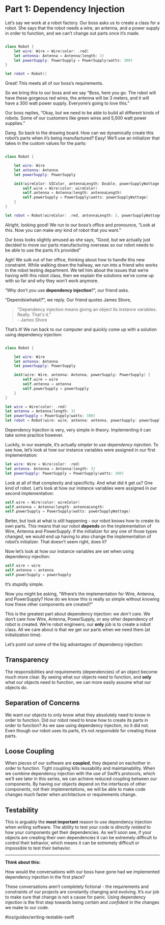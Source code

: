 # Part 1: Dependency Injection
Let’s say we work at a robot factory. Our boss asks us to create a class for a robot. She says that the robot needs a wire, an antenna, and a power supply in order to function, and we can’t change out parts once it’s made.

``` swift

class Robot {
	let wire: Wire = Wire(color: .red)
	let antenna: Antenna = Antenna(length: 3)
	let powerSupply: PowerSupply = PowerSupply(watts: 300)
}

let robot = Robot()

```

Great! This meets all of our boss’s requirements.

So we bring this to our boss and we say “Boss, here you go. The robot will have these gorgeous red wires, the antenna will be 3 meters, and it will have a 300 watt power supply. Everyone’s going to love this.”

Our boss replies, “Okay, but we need to be able to build all different kinds of robots. Some of our customers like green wires and 5,000 watt power supplies.”

Dang. So back to the drawing board. How can we dynamically create this robot’s parts when it’s being manufactured? Easy! We’ll use an initializer that takes in the custom values for the parts:

``` swift

class Robot {

	let wire: Wire
	let antenna: Antenna
	let powerSupply: PowerSupply

	init(wireColor: UIColor, antennaLength: Double, powerSupplyWattage: Int) {
		self.wire = Wire(color: wireColor)
		self.antenna = Antenna(length: antennaLength)
		self.powerSupply = PowerSupply(watts: powerSupplyWattage)
	}
}

let robot = Robot(wireColor: .red, antennaLength: 3, powerSupplyWattage: 300)

```

Alright, looking good! We run to our boss’s office and pronounce, “Look at this. Now you can make _any_ kind of robot that you want.”

Our boss looks slightly amused as she says, “Good, but we actually just decided to move our parts manufacturing overseas so our robot needs to be able to use the parts it’s provided”

Agh! We sulk out of her office, thinking about how to handle this new constraint. While walking down the hallway, we run into a friend who works in the robot testing department. We tell him about the issues that we’re having with this robot class, then we explain the solutions we’ve come up with so far and why they won’t work anymore. 

“Why don’t you use **dependency injection**?”, our friend asks.

“Dependsiwhatsit?”, we reply. Our friend quotes James Shore,

> "Dependency injection means giving an object its instance variables. Really. That's it."  
> 		- James Shore  

That’s it! We run back to our computer and quickly come up with a solution using dependency injection:

``` swift

class Robot {

	let wire: Wire
	let antenna: Antenna
	let powerSupply: PowerSupply

	init(wire: Wire, antenna: Antenna, powerSupply: PowerSupply) {
		self.wire = wire
		self.antenna = antenna
		self.powerSupply = powerSupply
	}
}

let wire = Wire(color: .red)
let antenna = Antenna(length: 3)
let powerSupply = PowerSupply(watts: 300)
let robot = Robot(wire: wire, antenna: antenna, powerSupply: powerSupply)

```

Dependency Injection is very, very simple in theory. Implementing it can take some practice however.

Luckily, in our example, it’s actually _simpler to use dependency injection_. To see how, let’s look at how our instance variables were assigned in our first implementation:

``` swift
let wire: Wire = Wire(color: .red)
let antenna: Antenna = Antenna(length: 3)
let powerSupply: PowerSupply = PowerSupply(watts: 300)
```

Look at all of that complexity and specificity. And what did it get us? One kind of robot. Let’s look at how our instance variables were assigned in our second implementation:

``` swift
self.wire = Wire(color: wireColor)
self.antenna = Antenna(length: antennaLength)
self.powerSupply = PowerSupply(watts: powerSupplyWattage)
```

Better, but look at what is still happening - our robot knows how to create its own parts. This means that our robot **depends** on the implementation of Wire, Antenna and PowerSupply. If the initializer for any one of those types changed, we would end up having to also change the implementation of robot’s initializer. That doesn’t seem right, does it?

Now let’s look at how our instance variables are set when using dependency injection:

``` swift
self.wire = wire
self.antenna = antenna
self.powerSupply = powerSupply
```

It’s stupidly simple.

Now you might be asking, “Where’s the implementation for Wire, Antenna, and PowerSupply? How do we know this is really so simple without knowing how these other components are created?”

This is the greatest part about dependency injection: _we don’t care_. We don’t care how Wire, Antenna, PowerSupply, or any other dependency of robot is created. We’re robot engineers; our **only** job is to create a robot class. All we care about is that we get our parts when we need them (at initialization time).

Let’s point out some of the big advantages of dependency injection:

## Transparency
The responsibilities and requirements (dependencies) of an object become much more clear. By seeing what our objects need to function, and **only** what our objects need to function, we can more easily assume what our objects do.

## Separation of Concerns
We want our objects to only know what they absolutely need to know in order to function. Did our robot need to know how to create its parts in order to function? As we saw using dependency injection, no it did not. Even though our robot uses its parts, it’s not _responsible_ for creating those parts.

## Loose Coupling
When pieces of our software are **coupled**, they depend on eachother in order to function. Tight coupling kills reusability and maintainability. When we combine dependency injection with the use of Swift’s protocols, which we’ll see later in this series, we can achieve reduced coupling between our components. By having our objects depend on the interfaces of other components, not their implementations, we will be able to make code changes much faster when architecture or requirements change.

## Testability
This is arguably the **most important** reason to use dependency injection when writing software. The ability to test your code is _directly related_ to how your components get their dependencies. As we’ll soon see, if your objects are creating their own dependencies it can be extremely difficult to control their behavior, which means it can be extremely difficult or impossible to test their behavior.

- - - -
**Think about this:**

How would the conversations with our boss have gone had we implemented dependency injection in the first place?

These conversations aren’t completely fictional - the requirements and constraints of our projects are constantly changing and evolving. It’s our job to make sure that change is not a cause for panic. Using dependency injection is the first step towards being _certain_ and _confident_ in the changes we make to our code.


#ios/guides/writing-testable-swift
